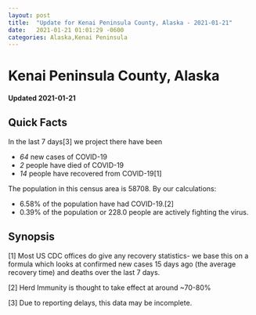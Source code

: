 ```yaml
---
layout: post
title:  "Update for Kenai Peninsula County, Alaska - 2021-01-21"
date:   2021-01-21 01:01:29 -0600
categories: Alaska,Kenai Peninsula
---
```


# Kenai Peninsula County, Alaska
#### Updated 2021-01-21

## Quick Facts

In the last 7 days[3] we project there have been
- *64* new cases of COVID-19
- *2* people have died of COVID-19
- *14* people have recovered from COVID-19[1]

The population in this census area is 58708. By our calculations:
- 6.58% of the population have had COVID-19.[2]
- 0.39% of the population or 228.0 people are actively fighting the virus.

## Synopsis




[1] Most US CDC offices do give any recovery statistics- we base this on a formula which looks at confirmed new cases
15 days ago (the average recovery time) and deaths over the last 7 days.

[2] Herd Immunity is thought to take effect at around ~70-80%

[3] Due to reporting delays, this data may be incomplete.
 
    